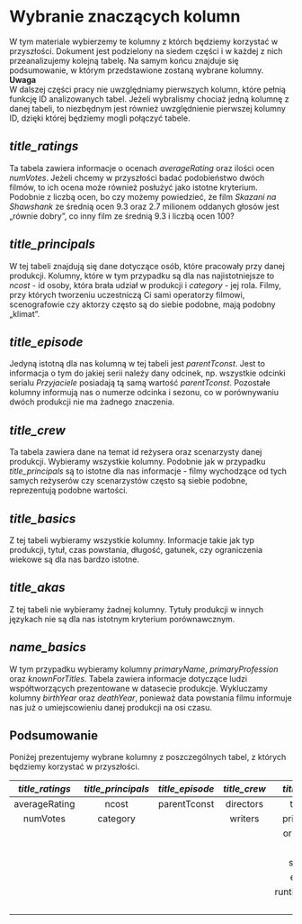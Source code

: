 # Wybranie znaczących kolumn
W tym materiale wybierzemy te kolumny z którch będziemy korzystać w przyszłości. Dokument jest podzielony na siedem części i w każdej z nich przeanalizujemy kolejną tabelę. Na samym końcu znajduje się podsumowanie, w którym przedstawione zostaną wybrane kolumny. \
**Uwaga** \
W dalszej części pracy nie uwzględniamy pierwszych kolumn, które pełnią funkcję ID analizowanych tabel. Jeżeli wybralismy chociaż jedną kolumnę z danej tabeli, to niezbędnym jest również uwzględnienie pierwszej kolumny ID, dzięki której będziemy mogli połączyć tabele.
## *title_ratings*
Ta tabela zawiera informacje o ocenach *averageRating* oraz ilości ocen *numVotes*. Jeżeli chcemy w przyszłości badać podobieństwo dwóch filmów, to ich ocena może również posłużyć jako istotne kryterium. Podobnie z liczbą ocen, bo czy możemy powiedzieć, że film *Skazani na Shawshank* ze średnią ocen $9.3$ oraz $2.7$ milionem oddanych głosów jest „równie dobry”, co inny film ze średnią $9.3$ i liczbą ocen $100$?
## *title_principals*
W tej tabeli znajdują się dane dotyczące osób, które pracowały przy danej produkcji. Kolumny, które w tym przypadku są dla nas najistotniejsze to *ncost* - id osoby, która brała udział w produkcji i *category* - jej rola. Filmy, przy których tworzeniu uczestniczą Ci sami operatorzy filmowi, scenografowie czy aktorzy często są do siebie podobne, mają podobny „klimat”.
## *title_episode*
Jedyną istotną dla nas kolumną w tej tabeli jest *parentTconst*. Jest to informacja o tym do jakiej serii należy dany odcinek, np. wszystkie odcinki serialu *Przyjaciele* posiadają tą samą wartość *parentTconst*. Pozostałe kolumny informują nas o numerze odcinka i sezonu, co w porównywaniu dwóch produkcji nie ma żadnego znaczenia.
## *title_crew*
Ta tabela zawiera dane na temat id reżysera oraz scenarzysty danej produkcji. Wybieramy wszystkie kolumny. Podobnie jak w przypadku *title_principals* są to istotne dla nas informacje - filmy wychodzące od tych samych reżyserów czy scenarzystów często są siebie podobne, reprezentują podobne wartości.
## *title_basics*
Z tej tabeli wybieramy wszystkie kolumny. Informacje takie jak typ produkcji, tytuł, czas powstania, długość, gatunek, czy ograniczenia wiekowe są dla nas bardzo istotne.
## *title_akas*
Z tej tabeli nie wybieramy żadnej kolumny. Tytuły produkcji w innych językach nie są dla nas istotnym kryterium porównawcznym.
## *name_basics*
W tym przypadku wybieramy kolumny *primaryName*, *primaryProfession* oraz *knownForTitles*. Tabela zawiera informacje dotyczące ludzi współtworzących prezentowane w datasecie produkcje. Wykluczamy kolumny *birthYear* oraz *deathYear*, ponieważ data powstania filmu informuje nas już o umiejscowieniu danej produkcji na osi czasu.

## Podsumowanie

Poniżej prezentujemy wybrane kolumny z poszczególnych tabel, z których będziemy korzystać w przyszłości. 

| *title_ratings*| *title_principals* | *title_episode*|*title_crew*|*title_basics*|*title_akas*|*name_basics*|
|:---:|:---:|:---:|:---:|:---:|:---:|:---:|   
| averageRating|ncost|parentTconst|directors|titleType| |primaryName|
|numVotes|category| |writers|primaryTitle| |primaryProfession|
| | | | |originalTitle| |knownForTitles|
| | | | |isAdult| | |
| | | | |startYear| | |
| | | | |endYear| | |
| | | | |runtimeMinutes| | |
| | | | |genres| | |

     
